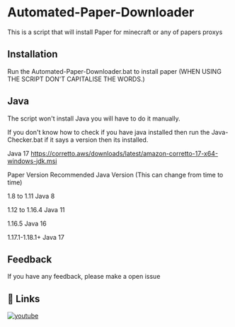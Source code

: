 
# Automated-Paper-Downloader

This is a script that will install Paper for minecraft or any of papers proxys




## Installation

Run the Automated-Paper-Downloader.bat to install paper (WHEN USING THE SCRIPT DON'T CAPITALISE THE WORDS.)
## Java

The script won't install Java you will have to do it manually.

If you don't know how to check if you have java installed then run the Java-Checker.bat if it says a version then its installed.

Java 17 https://corretto.aws/downloads/latest/amazon-corretto-17-x64-windows-jdk.msi

Paper Version Recommended Java Version  (This can change from time to time)


1.8 to 1.11	Java 8

1.12 to 1.16.4	Java 11

1.16.5	Java 16

1.17.1-1.18.1+	Java 17
## Feedback

If you have any feedback, please make a open issue


## 🔗 Links
[![youtube](https://img.shields.io/youtube/channel/subscribers/UCxy4LyTH_A-dhTM35Bfg5QQ?style=social)](https://www.youtube.com/channel/UCxy4LyTH_A-dhTM35Bfg5QQ)

